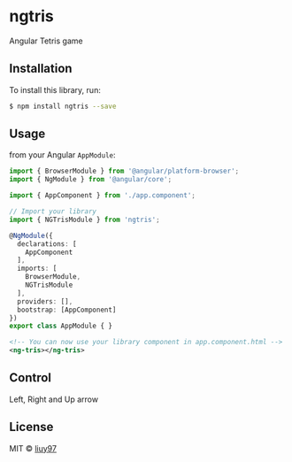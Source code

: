 # ngtris
Angular Tetris game

## Installation
To install this library, run:

```bash
$ npm install ngtris --save
```

## Usage
from your Angular `AppModule`:

```typescript
import { BrowserModule } from '@angular/platform-browser';
import { NgModule } from '@angular/core';

import { AppComponent } from './app.component';

// Import your library
import { NGTrisModule } from 'ngtris';

@NgModule({
  declarations: [
    AppComponent
  ],
  imports: [
    BrowserModule,
    NGTrisModule
  ],
  providers: [],
  bootstrap: [AppComponent]
})
export class AppModule { }
```

```xml
<!-- You can now use your library component in app.component.html -->
<ng-tris></ng-tris>
```

## Control
Left, Right and Up arrow

## License

MIT © [liuy97](liuy97@gmail.com)
